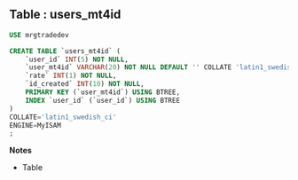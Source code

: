 Table : users_mt4id
--------------------

```SQL
USE mrgtradedev

CREATE TABLE `users_mt4id` (
	`user_id` INT(5) NOT NULL,
	`user_mt4id` VARCHAR(20) NOT NULL DEFAULT '' COLLATE 'latin1_swedish_ci',
	`rate` INT(1) NOT NULL,
	`id_created` INT(10) NOT NULL,
	PRIMARY KEY (`user_mt4id`) USING BTREE,
	INDEX `user_id` (`user_id`) USING BTREE
)
COLLATE='latin1_swedish_ci'
ENGINE=MyISAM
;
```
__Notes__

+ Table